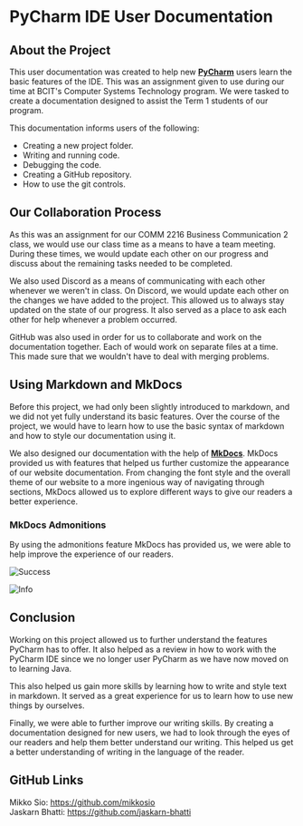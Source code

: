 # PyCharm IDE User Documentation

## About the Project

This user documentation was created to help new [**PyCharm**](https://www.jetbrains.com/pycharm/) users learn the basic features of the IDE. This was an assignment given to use during our time at BCIT's Computer Systems Technology program. We were tasked to create a documentation designed to assist the Term 1 students of our program.

This documentation informs users of the following:

- Creating a new project folder.
- Writing and running code.
- Debugging the code.
- Creating a GitHub repository.
- How to use the git controls.

## Our Collaboration Process

As this was an assignment for our COMM 2216 Business Communication 2 class, we would use our class time as a means to have a team meeting. During these times, we would update each other on our progress and discuss about the remaining tasks needed to be completed.

We also used Discord as a means of communicating with each other whenever we weren't in class. On Discord, we would update each other on the changes we have added to the project. This allowed us to always stay updated on the state of our progress. It also served as a place to ask each other for help whenever a problem occurred.

GitHub was also used in order for us to collaborate and work on the documentation together. Each of would work on separate files at a time. This made sure that we wouldn't have to deal with merging problems.

## Using Markdown and MkDocs

Before this project, we had only been slightly introduced to markdown, and we did not yet fully understand its basic features. Over the course of the project, we would have to learn how to use the basic syntax of markdown and how to style our documentation using it.

We also designed our documentation with the help of [**MkDocs**](https://squidfunk.github.io/mkdocs-material/). MkDocs provided us with features that helped us further customize the appearance of our website documentation. From changing the font style and the overall theme of our website to a more ingenious way of navigating through sections, MkDocs allowed us to explore different ways to give our readers a better experience.

### MkDocs Admonitions

By using the admonitions feature MkDocs has provided us, we were able to help improve the experience of our readers.

![Success](docs../images/readme/success.png)

![Info](docs../images/readme/info.png)

## Conclusion

Working on this project allowed us to further understand the features PyCharm has to offer. It also helped as a review in how to work with the PyCharm IDE since we no longer user PyCharm as we have now moved on to learning Java.

This also helped us gain more skills by learning how to write and style text in markdown. It served as a great experience for us to learn how to use new things by ourselves.

Finally, we were able to further improve our writing skills. By creating a documentation designed for new users, we had to look through the eyes of our readers and help them better understand our writing. This helped us get a better understanding of writing in the language of the reader.

## GitHub Links

Mikko Sio: <https://github.com/mikkosio>  
Jaskarn Bhatti: <https://github.com/jaskarn-bhatti>

